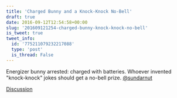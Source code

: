 ```yaml
---
title: 'Charged Bunny and a Knock-Knock No-Bell'
draft: true
date: 2016-09-12T12:54:58+00:00
slug: '201609121254-charged-bunny-knock-knock-no-bell'
is_tweet: true
tweet_info:
  id: '775211079232217088'
  type: 'post'
  is_thread: False
---
```




Energizer bunny arrested: charged with batteries. 
Whoever invented "knock-knock" jokes should get a no-bell prize.
[@sundarnut](https://x.com/sundarnut)

[Discussion](https://x.com/sytelus/status/775211079232217088)

